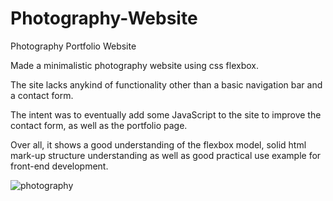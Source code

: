 # Photography-Website
Photography Portfolio Website

Made a minimalistic photography website using css flexbox.

The site lacks anykind of functionality other than a basic navigation bar and a contact form.

The intent was to eventually add some JavaScript to the site to improve the contact form, as well as the portfolio page.

Over all, it shows a good understanding of the flexbox model, solid html mark-up structure understanding as well as good practical use example for front-end development.

![photography](https://user-images.githubusercontent.com/115714856/209177575-84156901-72d9-4047-ab53-db9f0f54cfc7.png)
